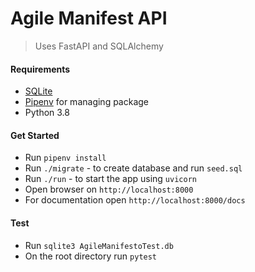 # Agile Manifest API
> Uses FastAPI and SQLAlchemy
#### Requirements
- [SQLite](https://www.sqlite.org/index.html)
- [Pipenv](https://github.com/pypa/pipenv) for managing package
- Python 3.8
#### Get Started
- Run `pipenv install`
- Run `./migrate` - to create database and run `seed.sql`
- Run `./run` - to start the app using `uvicorn`
- Open browser on `http://localhost:8000`
- For documentation open `http://localhost:8000/docs`

#### Test
- Run `sqlite3 AgileManifestoTest.db`
- On the root directory run `pytest`